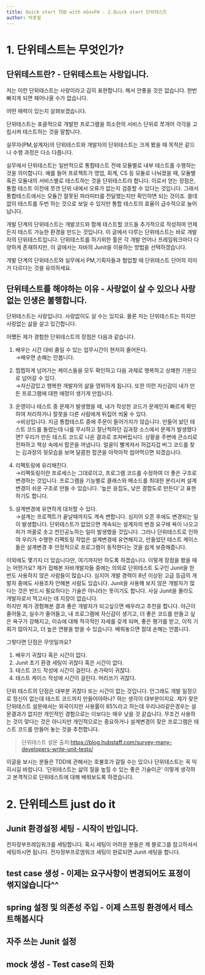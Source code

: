 ```yaml
---
title: Quick start TDD with eGovFW - 2.Quick start 단위테스트
author: 박종철
--- 
```


# 1. 단위테스트는 무엇인가?

## 단위테스트란? - 단위테스트는 사랑입니다.
저는 이런 단위테스트는 사랑이라고 감히 표현합니다. 해서 안좋을 것은 없습니다. 한번 빠지게 되면 헤어나올 수가 없습니다.

어떤 매력이 있는지 살펴보겠습니다.

단위테스트는 포괄적으로 개발한 프로그램을 최소한의 서비스 단위로 쪼개어 각각을 고립시켜 테스트하는 것을 말합니다. 

실무자(PM,설계자)의 단위테스트와 개발자의 단위테스트는 크게 봤을 때 목적은 같으나 수행 과정은 다소 다릅니다.

실무에서 단위테스트는 일반적으로 통합테스트 전에 모듈별로 내부 테스트를 수행하는 것을 의미합니다. 예를 들어 프로젝트가 영업, 회계, CS 등 모듈로 나눠졌을 때, 모듈별 혹은 모듈내의 서비스별로 테스트하는 것을 단위테스트라 합니다.
이로서 얻는 장점은, 통합 테스트 이전에 쪼갠 단위 내에서 오류가 없는지 검증할 수 있다는 것입니다. 그래서 통합테스트에서는 모듈간 잘못된 파라미터를 전달했는지만 확인하면 되는 것이죠. 쓸데없이 테스트를 두번 하는 것으로 보일 수 있지만 통합 테스트의 효율이 급수적으로 늘어납니다.

개발 단계의 단위테스트는 개발코드와 함께 테스트할 코드들 추가적으로 작성하여 언제든지 테스트 가능한 환경을 만드는 것입니다. 이 글에서 다루는 단위테스트는 바로 개발자의 단위테스트입니다. 단위테스트를 하기위한 툴은 각 개발 언어나 프레임워크마다 다양하게 존재하지만, 이 글에서는 자바의 Junit을 이용하는 방법을 선택하겠습니다.

개발 단계의 단위테스트와 실무에서 PM,기획자들과 협업할 때 단위테스트 단어의 의미가 다르다는 것을 유의하세요.

## 단위테스트를 해야하는 이유 - 사랑없이 살 수 있으나 사랑없는 인생은 불행합니다.
단위테스트는 사랑입니다. 사랑없이도 살 수는 있지요. 물론 저는 단위테스트는 하지만 사랑없는 삶을 살고 있긴합니다.

어쨌든 제가 경험한 단위테스트의 장점은 다음과 같습니다.
1. 배우는 시간 대비 줄일 수 있는 업무시간이 현저히 줄어든다.  
→배우면 손해는 안봅니다.

2. 찝찝하게 넘어가는 케이스들을 모두 확인하고 다음 과제로 행복하고 상쾌한 기분으로 넘어갈 수 있다.  
→자신감있고 행복한 개발자의 삶을 영위하게 됩니다. 또한 이런 자신감이 내가 만든 프로그램에 대한 애정이 생기게 만듭니다.

3. 운영이나 테스트 중 문제가 발생했을 때, 내가 작성한 코드가 문제인지 빠르게 확인하여 처리하거나 잘못을 다른 사람에게 뒤집어 씌울 수 있다.  
→비상입니다. 지금 통합테스트 중에 주문이 들어가지가 않습니다. 만들어 놨던 테스트 코드를 돌렸는데 나를 무시하고 잘난척하던 김과장 소스에서 문제가 발생했다면? 우리가 만든 테스트 코드로 나온 결과로 조져버립시다. 상황을 주변에 큰소리로 전파하고 책상 속에서 팝콘을 꺼냅니다. 얼굴이 빨게져서 허겁지겁 버그 코드를 찾는 김과장의 뒷모습을 보며 달콤한 팝콘을 아작아작 씹어먹으면 되겠습니다.

4. 리펙토링에 유리해진다.  
→리펙토링이란 프로세스는 그대로이고, 프로그램 코드를 수정하여 더 좋은 구조로 변경하는 것입니다. 프로그램을 기능별로 클래스와 메소드를 최대한 분리시켜 설계변경이 쉬운 구조로 만들 수 있습니다. '높은 응집도, 낮은 결합도로 만든다'고 표현하기도 합니다.

5. 설계변경에 유연하게 대처할 수 있다.  
→설계는 프로젝트가 끝날때까지도 계속 변합니다. 심지어 오픈 후에도 변경되는 일이 발생합니다. 단위테스트가 없었으면 계속되는 설계자의 변경 요구에 욕이 나오고 피가 꺼꿀로 솟고 천인공노하는 일이 발생했을 것입니다. 그러나 단위테스트로 인하여 우리가 수행한 리펙토링 작업은 설계변경에 유연해지고, 만들었던 테스트 케이스들은 설계변경 후 안정적으로 프로그램이 동작한다는 것을 쉽게 보증해줍니다.

이외에도 몇가지 더 있습니다만, 여기까지만 하도록 하겠습니다. 이렇게 장점을 봤을 때는 어떤가요?
제가 접해본 자바개발자들 중에는 의외로 단위테스트 도구인 Junit을 한번도 사용하지 않은 사람들이 많습니다. 심지어 개발 경력이 8년 이상된 고급 등급의 개발자 중에도 사용조차 안해본 사람도 있습니다. Junit을 사용해 보지 않은 개발자가 많다는 것은 반드시 필요하다는 기술은 아니라는 뜻이기도 합니다. 사실 Junit을 몰라도 개발자로서 먹고사는 데 지장이 없습니다.  
하지만 제가 경험해본 결과 좋은 개발자가 되고싶으면 배우라고 추천을 합니다. 야근이 줄어들고, 실수가 줄어들고, 내 프로그램에 자신감이 생기고, 더 좋은 코드를 만들고 싶은 욕구가 강해지고, 이슈에 대해 적극적인 자세를 갖게 되며, 좋은 평가를 받고, 이직 기회가 많아지고, 더 높은 연봉을 받을 수 있습니다. 배워놓으면 절대 손해는 안봅니다. 

그렇다면 단점은 무엇일까요?  
1. 배우기 귀찮다 혹은 시간이 없다.
2. Junit 초기 환경 세팅이 귀찮다 혹은 시간이 없다.
3. 테스트 코드 작성에 시간이 걸린다. 손가락이 귀찮다.
4. 테스트 케이스 작성에 시간이 걸린다. 머리쓰기 귀찮다.  
  
단위 테스트의 단점은 대부분 귀찮다 또는 시간이 없는 것입니다. 안그래도 개발 일정으로 정신이 없는데 테스트 코드까지 만들어야하나? 하는 생각이 대부분이지요. 제가 찾은 단위테스트 설문에서는 외국이지만 사용률이 85%라고 하는데 우리나라같은경우는 설문결과가 없지만 개인적인 경험으로는 이보다는 매우 낮을 것 같습니다. 무조건 사용하는 것이 맞다는 것은 아니지만 개인적으로는 중요하거나 설계변경이 잦은 프로그램은 테스트 코드를 만들어 놓는 것을 추천합니다.  
> 단위테스트 설문 출처:https://blog.hubstaff.com/survey-many-developers-write-unit-tests/

이글을 보시는 분들은 TDD에 관해서는 호불호가 갈릴 수는 있으나 단위테스트는 꼭 익히시길 바랍니다. '단위테스트는 삶의 질을 높힐 수 있는 좋은 기술이군' 이렇게 생각하고 본격적으로 단위테스트에 대해 배워보도록 하겠습니다.

# 2. 단위테스트 just do it
## Junit 환경설정 세팅 - 시작이 반입니다.
전자정부프레임워크를 세팅합니다. 혹시 세팅이 어려운 분들은 제 블로그를 참고하셔서 세팅하시면 됩니다.
전자정부프로엠워크 세팅이 완료되면 Junit 세팅을 합니다.

## test case 생성 - 이제는 요구사항이 변경되어도 표정이 썪지않습니다^^

## spring 설정 및 의존성 주입 - 이제 스프링 환경에서 테스트해봅시다

## 자주 쓰는 Junit 설정

## mock 생성 - Test case의 진화

